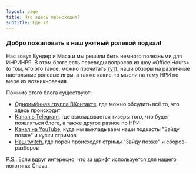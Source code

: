 ```yaml
---
layout: page
title: Что здесь происходит?
subtitle: Где я?
---
```


### Добро пожаловать в наш уютный ролевой подвал!

Нас зовут Вундер и Маса и мы решили быть немного полезными для ИНРИНРЯ. В этом блоге есть переводы вопросов из шоу «Office Hours» (о том, что это такое, можно прочитать [тут](/2017-03-21-o_o_wtf)), наши обзоры на различные настольные ролевые игры, а также какие-то мысли на тему НРИ по мере их возникновения.

Помимо этого блога существуют:
- [Одноимённая группа ВКонтакте](https://vk.com/rpgbasement), где можно обсудить всё то, что здесь происходит
- [Канал в Telegram](https://t.me/rpgbasement), где выкладывается тизеры того, что будет появляться блоге, а также другое разное по НРИ
- [Канал на YouTube](https://www.youtube.com/channel/UCr-09bDJ9wvDxTMmotgOeFg), куда мы выкладываем наши подкасты "Зайду позже" и куски стримов
- [Наш twitch](https://twitch.tv/rpgbasement), где порой происходят стримы "Зайду позже" и сборов-разборов

P.S.: Если вдруг интересно, что за шрифт используется для нашего логотипа: Chava.
